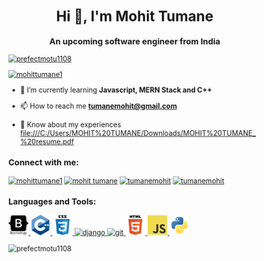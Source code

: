 <h1 align="center">Hi 👋, I'm Mohit Tumane</h1>
<h3 align="center">An upcoming software engineer from India</h3>

<p align="left"> <a href="https://github.com/ryo-ma/github-profile-trophy"><img src="https://github-profile-trophy.vercel.app/?username=prefectmotu1108" alt="prefectmotu1108" /></a> </p>

<p align="left"> <a href="https://twitter.com/mohittumane1" target="blank"><img src="https://img.shields.io/twitter/follow/mohittumane1?logo=twitter&style=for-the-badge" alt="mohittumane1" /></a> </p>

- 🌱 I’m currently learning **Javascript, MERN Stack and C++**

- 📫 How to reach me **tumanemohit@gmail.com**

- 📄 Know about my experiences [file:///C:/Users/MOHIT%20TUMANE/Downloads/MOHIT%20TUMANE_%20resume.pdf](file:///C:/Users/MOHIT%20TUMANE/Downloads/MOHIT%20TUMANE_%20resume.pdf)

<h3 align="left">Connect with me:</h3>
<p align="left">
<a href="https://twitter.com/mohittumane1" target="blank"><img align="center" src="https://raw.githubusercontent.com/rahuldkjain/github-profile-readme-generator/master/src/images/icons/Social/twitter.svg" alt="mohittumane1" height="30" width="40" /></a>
<a href="https://linkedin.com/in/mohit tumane" target="blank"><img align="center" src="https://raw.githubusercontent.com/rahuldkjain/github-profile-readme-generator/master/src/images/icons/Social/linked-in-alt.svg" alt="mohit tumane" height="30" width="40" /></a>
<a href="https://www.codechef.com/users/tumanemohit" target="blank"><img align="center" src="https://cdn.jsdelivr.net/npm/simple-icons@3.1.0/icons/codechef.svg" alt="tumanemohit" height="30" width="40" /></a>
<a href="https://www.leetcode.com/tumanemohit" target="blank"><img align="center" src="https://raw.githubusercontent.com/rahuldkjain/github-profile-readme-generator/master/src/images/icons/Social/leet-code.svg" alt="tumanemohit" height="30" width="40" /></a>
</p>

<h3 align="left">Languages and Tools:</h3>
<p align="left"> <a href="https://getbootstrap.com" target="_blank" rel="noreferrer"> <img src="https://raw.githubusercontent.com/devicons/devicon/master/icons/bootstrap/bootstrap-plain-wordmark.svg" alt="bootstrap" width="40" height="40"/> </a> <a href="https://www.w3schools.com/cpp/" target="_blank" rel="noreferrer"> <img src="https://raw.githubusercontent.com/devicons/devicon/master/icons/cplusplus/cplusplus-original.svg" alt="cplusplus" width="40" height="40"/> </a> <a href="https://www.w3schools.com/css/" target="_blank" rel="noreferrer"> <img src="https://raw.githubusercontent.com/devicons/devicon/master/icons/css3/css3-original-wordmark.svg" alt="css3" width="40" height="40"/> </a> <a href="https://www.djangoproject.com/" target="_blank" rel="noreferrer"> <img src="https://cdn.worldvectorlogo.com/logos/django.svg" alt="django" width="40" height="40"/> </a> <a href="https://git-scm.com/" target="_blank" rel="noreferrer"> <img src="https://www.vectorlogo.zone/logos/git-scm/git-scm-icon.svg" alt="git" width="40" height="40"/> </a> <a href="https://www.w3.org/html/" target="_blank" rel="noreferrer"> <img src="https://raw.githubusercontent.com/devicons/devicon/master/icons/html5/html5-original-wordmark.svg" alt="html5" width="40" height="40"/> </a> <a href="https://developer.mozilla.org/en-US/docs/Web/JavaScript" target="_blank" rel="noreferrer"> <img src="https://raw.githubusercontent.com/devicons/devicon/master/icons/javascript/javascript-original.svg" alt="javascript" width="40" height="40"/> </a> <a href="https://www.python.org" target="_blank" rel="noreferrer"> <img src="https://raw.githubusercontent.com/devicons/devicon/master/icons/python/python-original.svg" alt="python" width="40" height="40"/> </a> </p>

<p><img align="center" src="https://github-readme-stats.vercel.app/api/top-langs?username=prefectmotu1108&show_icons=true&locale=en&layout=compact" alt="prefectmotu1108" /></p>
